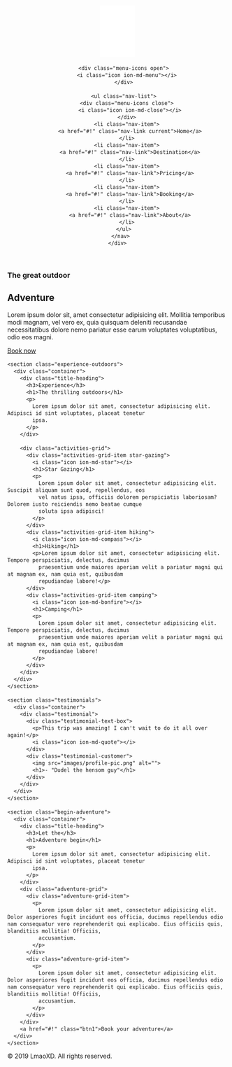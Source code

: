 <!doctype html>
<html lang="en">

<head>
  <meta charset="UTF-8">
  <meta name="viewport" content="width=device-width, user-scalable=no, initial-scale=1.0, maximum-scale=1.0, minimum-scale=1.0">
  <meta http-equiv="X-UA-Compatible" content="ie=edge">

  <!--Ion Icons-->
  <link href="https://unpkg.com/ionicons@4.5.10-0/dist/css/ionicons.min.css" rel="stylesheet">

  <!--Google Fonts-->
  <link href="https://fonts.googleapis.com/css?family=Nunito&display=swap" rel="stylesheet">
  <link href="https://fonts.googleapis.com/css?family=Aldrich&display=swap" rel="stylesheet">

  <link rel="stylesheet" href="css/styles.css">

  <title>Nature Tours | Home</title>

</head>

<body>
  <header>
    <div class="container">
      <nav>
        <div class="nav-brand">
          <a href="index.html">
            <img src="images/logo.png" alt="">
          </a>
        </div>

        <div class="menu-icons open">
          <i class="icon ion-md-menu"></i>
        </div>

        <ul class="nav-list">
          <div class="menu-icons close">
            <i class="icon ion-md-close"></i>
          </div>
          <li class="nav-item">
            <a href="#!" class="nav-link current">Home</a>
          </li>
          <li class="nav-item">
            <a href="#!" class="nav-link">Destination</a>
          </li>
          <li class="nav-item">
            <a href="#!" class="nav-link">Pricing</a>
          </li>
          <li class="nav-item">
            <a href="#!" class="nav-link">Booking</a>
          </li>
          <li class="nav-item">
            <a href="#!" class="nav-link">About</a>
          </li>
        </ul>
      </nav>
    </div>

  </header>

  <main>
    <section class="hero">
      <div class="container">
        <div class="main-message">
          <h3>The great outdoor</h3>
          <h1>Adventure</h1>
          <p>
            Lorem ipsum dolor sit, amet consectetur adipisicing elit. Mollitia temporibus modi magnam, vel vero
            ex, quia quisquam deleniti recusandae necessitatibus dolore nemo pariatur esse earum voluptates
            voluptatibus, odio eos magni.
          </p>
          <div class="cta">
            <a href="#!" class="btn">Book now</a>
          </div>
        </div>
      </div>
    </section>

    <section class="experience-outdoors">
      <div class="container">
        <div class="title-heading">
          <h3>Experience</h3>
          <h1>The thrilling outdoors</h1>
          <p>
            Lorem ipsum dolor sit amet, consectetur adipisicing elit. Adipisci id sint voluptates, placeat tenetur
            ipsa.
          </p>
        </div>

        <div class="activities-grid">
          <div class="activities-grid-item star-gazing">
            <i class="icon ion-md-star"></i>
            <h1>Star Gazing</h1>
            <p>
              Lorem ipsum dolor sit amet, consectetur adipisicing elit. Suscipit aliquam sunt quod, repellendus, eos
              vel natus ipsa, officiis dolorem perspiciatis laboriosam? Dolorem iusto reiciendis nemo beatae cumque
              soluta ipsa adipisci!
            </p>
          </div>
          <div class="activities-grid-item hiking">
            <i class="icon ion-md-compass"></i>
            <h1>Hiking</h1>
            <p>Lorem ipsum dolor sit amet, consectetur adipisicing elit. Tempore perspiciatis, delectus, ducimus
              praesentium unde maiores aperiam velit a pariatur magni qui at magnam ex, nam quia est, quibusdam
              repudiandae labore!</p>
          </div>
          <div class="activities-grid-item camping">
            <i class="icon ion-md-bonfire"></i>
            <h1>Camping</h1>
            <p>
              Lorem ipsum dolor sit amet, consectetur adipisicing elit. Tempore perspiciatis, delectus, ducimus
              praesentium unde maiores aperiam velit a pariatur magni qui at magnam ex, nam quia est, quibusdam
              repudiandae labore!
            </p>
          </div>
        </div>
      </div>
    </section>

    <section class="testimonials">
      <div class="container">
        <div class="testimonial">
          <div class="testimonial-text-box">
            <p>This trip was amazing! I can't wait to do it all over again!</p>
            <i class="icon ion-md-quote"></i>
          </div>
          <div class="testimonial-customer">
            <img src="images/profile-pic.png" alt="">
            <h1>- "Dudel the hensom guy"</h1>
          </div>
        </div>
      </div>
    </section>

    <section class="begin-adventure">
      <div class="container">
        <div class="title-heading">
          <h3>Let the</h3>
          <h1>Adventure begin</h1>
          <p>
            Lorem ipsum dolor sit amet, consectetur adipisicing elit. Adipisci id sint voluptates, placeat tenetur
            ipsa.
          </p>
        </div>
        <div class="adventure-grid">
          <div class="adventure-grid-item">
            <p>
              Lorem ipsum dolor sit amet, consectetur adipisicing elit. Dolor asperiores fugit incidunt eos officia, ducimus repellendus odio nam consequatur vero reprehenderit qui explicabo. Eius officiis quis, blanditiis mollitia! Officiis,
              accusantium.
            </p>
          </div>
          <div class="adventure-grid-item">
            <p>
              Lorem ipsum dolor sit amet, consectetur adipisicing elit. Dolor asperiores fugit incidunt eos officia, ducimus repellendus odio nam consequatur vero reprehenderit qui explicabo. Eius officiis quis, blanditiis mollitia! Officiis,
              accusantium.
            </p>
          </div>
        </div>
        <a href="#!" class="btn1">Book your adventure</a>
      </div>
    </section>

  </main>

  <footer>
    <p>&copy; 2019 LmaoXD. All rights reserved.</p>
  </footer>

  <script src="js/scripts.js" type="text/javascript"></script>
</body>

</html>
